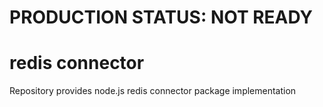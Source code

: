 # PRODUCTION STATUS: NOT READY

# redis connector

Repository provides node.js redis connector package implementation
